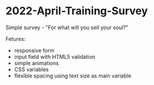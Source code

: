 # 2022-April-Training-Survey
Simple survey - "For what will you sell your soul?"

Fetures:
- responsive form
- input field with HTML5 validation
- simple animations
- CSS variables
- flexible spacing using text size as main variable
